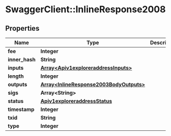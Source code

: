# SwaggerClient::InlineResponse2008

## Properties
Name | Type | Description | Notes
------------ | ------------- | ------------- | -------------
**fee** | **Integer** |  | [optional] 
**inner_hash** | **String** |  | [optional] 
**inputs** | [**Array&lt;Apiv1exploreraddressInputs&gt;**](Apiv1exploreraddressInputs.md) |  | [optional] 
**length** | **Integer** |  | [optional] 
**outputs** | [**Array&lt;InlineResponse2003BodyOutputs&gt;**](InlineResponse2003BodyOutputs.md) |  | [optional] 
**sigs** | **Array&lt;String&gt;** |  | [optional] 
**status** | [**Apiv1exploreraddressStatus**](Apiv1exploreraddressStatus.md) |  | [optional] 
**timestamp** | **Integer** |  | [optional] 
**txid** | **String** |  | [optional] 
**type** | **Integer** |  | [optional] 


